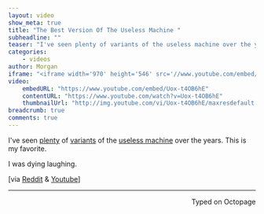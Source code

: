 ```yaml
---
layout: video
show_meta: true
title: "The Best Version Of The Useless Machine "
subheadline: ""
teaser: "I've seen plenty of variants of the useless machine over the years. This is my favorite. "
categories:
    - videos
author: Morgan
iframe: "<iframe width='970' height='546' src='//www.youtube.com/embed/Uox-t4OB6hE' frameborder='0' allowfullscreen></iframe>"
video:
    embedURL: "https://www.youtube.com/embed/Uox-t4OB6hE"
    contentURL: "https://www.youtube.com/watch?v=Uox-t4OB6hE"
    thumbnailUrl: "http://img.youtube.com/vi/Uox-t4OB6hE/maxresdefault.jpg"
breadcrumb: true
comments: true
---
```


I've seen [plenty](http://youtu.be/Nqk_nWAjBus) of [variants](http://youtu.be/Z86V_ICUCD4) of the [useless machine](https://en.m.wikipedia.org/wiki/Useless_machine) over the years. This is my favorite.

I was dying laughing.

[via [Reddit](https://www.reddit.com/r/videos/comments/45x7yq/the_most_amazing_variant_of_the_useless_machine/) & [Youtube](http://youtu.be/Uox-t4OB6hE)]

 ---
<p align="right">Typed on Octopage</p>
